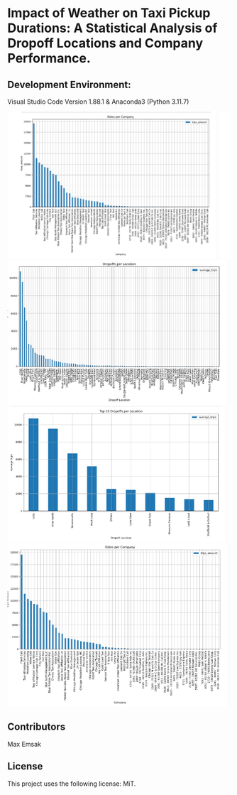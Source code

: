 # Impact of Weather on Taxi Pickup Durations: A Statistical Analysis of Dropoff Locations and Company Performance.

## <strong> Development Environment: </strong> ## 
Visual Studio Code Version 1.88.1 & Anaconda3 (Python 3.11.7)


![]()<img width="723" alt="image" src="https://github.com/matthew813709/Gitimages/blob/3d709cd5c11888ac4602cb38c0056c53f5673023/Screenshot%202024-06-07%20224133.png">
![]()<img width="723" alt="image" src="https://github.com/matthew813709/Gitimages/blob/3d709cd5c11888ac4602cb38c0056c53f5673023/Screenshot%202024-06-07%20224147.png">
![]()<img width="723" alt="image" src="https://github.com/matthew813709/Gitimages/blob/3d709cd5c11888ac4602cb38c0056c53f5673023/Screenshot%202024-06-07%20224201.png">
![]()<img width="723" alt="image" src="https://github.com/matthew813709/Gitimages/blob/3d709cd5c11888ac4602cb38c0056c53f5673023/Screenshot%202024-06-07%20224214.png">

## <strong> Contributors </strong> ##
Max Emsak

## <strong> License </strong> ##
This project uses the following license: MiT.

